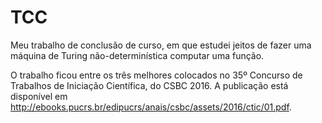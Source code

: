 TCC
===

Meu trabalho de conclusão de curso,
em que estudei jeitos de fazer uma máquina de Turing não-determinística
computar uma função.

O trabalho ficou entre os três melhores colocados
no 35º Concurso de Trabalhos de Iniciação Científica,
do CSBC 2016.
A publicação está disponível em
<http://ebooks.pucrs.br/edipucrs/anais/csbc/assets/2016/ctic/01.pdf>.
